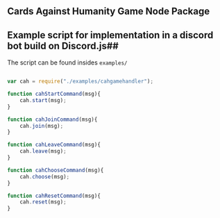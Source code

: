 ## Cards Against Humanity Game Node Package ##

## Example script for implementation in a discord bot build on Discord.js##
The script can be found insides `examples/`
```javascript

var cah = require("./examples/cahgamehandler");

function cahStartCommand(msg){
	cah.start(msg);
}

function cahJoinCommand(msg){
	cah.join(msg);
}

function cahLeaveCommand(msg){
	cah.leave(msg);
}

function cahChooseCommand(msg){
	cah.choose(msg);
}

function cahResetCommand(msg){
	cah.reset(msg);
}
```

